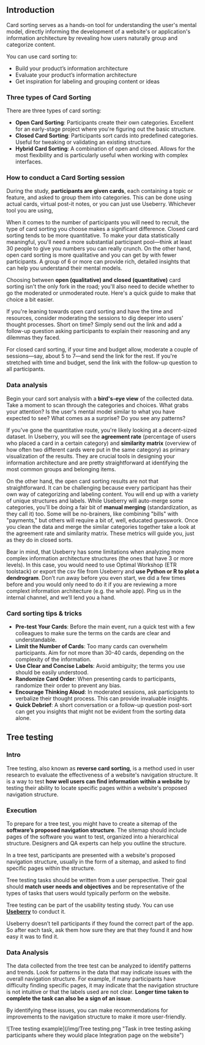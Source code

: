 ## Introduction

Card sorting serves as a hands-on tool for understanding the user's mental model, directly informing the development of a website's or application's information architecture by revealing how users naturally group and categorize content. 

You can use card sorting to:

- Build your product’s information architecture
- Evaluate your product’s information architecture
- Get inspiration for labeling and grouping content or ideas

### Three types of Card Sorting
There are three types of card sorting:

- **Open Card Sorting**: Participants create their own categories. Excellent for an early-stage project where you're figuring out the basic structure.
- **Closed Card Sorting**: Participants sort cards into predefined categories. Useful for tweaking or validating an existing structure.
- **Hybrid Card Sorting**: A combination of open and closed. Allows for the most flexibility and is particularly useful when working with complex interfaces.

### How to conduct a Card Sorting session
During the study, **participants are given cards**, each containing a topic or feature, and asked to group them into categories. This can be done using actual cards, virtual post-it notes, or you can just use Useberry. Whichever tool you are using, 

When it comes to the number of participants you will need to recruit, the type of card sorting you choose makes a significant difference. Closed card sorting tends to be more quantitative. To make your data statistically meaningful, you'll need a more substantial participant pool—think at least 30 people to give you numbers you can really crunch. On the other hand, open card sorting is more qualitative and you can get by with fewer participants. A group of 6 or more can provide rich, detailed insights that can help you understand their mental models. 

Choosing between **open (qualitative) and closed (quantitative)** card sorting isn't the only fork in the road; you'll also need to decide whether to go the moderated or unmoderated route. Here's a quick guide to make that choice a bit easier. 

If you're leaning towards open card sorting and have the time and resources, consider moderating the sessions to dig deeper into users' thought processes. Short on time? Simply send out the link and add a follow-up question asking participants to explain their reasoning and any dilemmas they faced. 

For closed card sorting, if your time and budget allow, moderate a couple of sessions—say, about 5 to 7—and send the link for the rest. If you're stretched with time and budget, send the link with the follow-up question to all participants.

### Data analysis

Begin your card sort analysis with a **bird's-eye view** of the collected data. Take a moment to scan through the categories and choices. What grabs your attention? Is the user's mental model similar to what you have expected to see? What comes as a surprise? Do you see any patterns? 

If you've gone the quantitative route, you're likely looking at a decent-sized dataset. In Useberry, you will see the **agreement rate** (percentage of users who placed a card in a certain category) and **similarity matrix** (overview of how often two different cards were put in the same category) as primary visualization of the results. They are crucial tools in designing your information architecture and are pretty straightforward at identifying the most common groups and belonging items.

On the other hand, the open card sorting results are not that straightforward. It can be challenging because every participant has their own way of categorizing and labeling content. You will end up with a variety of unique structures and labels. While Useberry will auto-merge some categories, you'll be doing a fair bit of **manual merging** (standardization, as they call it) too. Some will be no-brainers, like combining "bills" with "payments," but others will require a bit of, well, educated guesswork. Once you clean the data and merge the similar categories together take a look at the agreement rate and similarity matrix. These metrics will guide you, just as they do in closed sorts.

Bear in mind, that Useberry has some limitations when analyzing more complex information architecture structures (the ones that have 3 or more levels). In this case, you would need to use Optimal Workshop (ETR toolstack) or export the csv file from Useberry and **use Python or R to plot a dendrogram**. Don’t run away before you even start, we did a few times before and you would only need to do it if you are reviewing a more complext information architecture (e.g. the whole app). Ping us in the internal channel, and we’ll lend you a hand.

### Card sorting tips & tricks

- **Pre-test Your Cards**: Before the main event, run a quick test with a few colleagues to make sure the terms on the cards are clear and understandable.
- **Limit the Number of Cards**: Too many cards can overwhelm participants. Aim for not more than 30-40 cards, depending on the complexity of the information.
- **Use Clear and Concise Labels**: Avoid ambiguity; the terms you use should be easily understood.
- **Randomize Card Order**: When presenting cards to participants, randomize their order to prevent any bias.
- **Encourage Thinking Aloud**: In moderated sessions, ask participants to verbalize their thought process. This can provide invaluable insights.
- **Quick Debrief**: A short conversation or a follow-up question post-sort can get you insights that might not be evident from the sorting data alone.


## Tree testing
### Intro
Tree testing, also known as **reverse card sorting**, is a method used in user research to evaluate the effectiveness of a website's navigation structure. It is a way to test **how well users can find information within a website** by testing their ability to locate specific pages within a website's proposed navigation structure.

### Execution
To prepare for a tree test, you might have to create a sitemap of the **software’s proposed navigation structure**. The sitemap should include pages of the software you want to test, organized into a hierarchical structure. Designers and QA experts can help you outline the structure. 

In a tree test, participants are presented with a website's proposed navigation structure, usually in the form of a sitemap, and asked to find specific pages within the structure. 

Tree testing tasks should be written from a user perspective. Their goal should **match user needs and objectives** and be representative of the types of tasks that users would typically perform on the website.

Tree testing can be part of the usability testing study. You can use **[Useberry](https://infinum.com/handbook/design/tools/useberry)** to conduct it.

Useberry doesn’t tell participants if they found the correct part of the app. So after each task, ask them how sure they are that they found it and how easy it was to find it. 

### Data Analysis
The data collected from the tree test can be analyzed to identify patterns and trends. Look for patterns in the data that may indicate issues with the overall navigation structure. For example, if many participants have difficulty finding specific pages, it may indicate that the navigation structure is not intuitive or that the labels used are not clear. **Longer time taken to complete the task can also be a sign of an issue**. 

By identifying these issues, you can make recommendations for improvements to the navigation structure to make it more user-friendly.

![Tree testing example](/img/Tree testing.png "Task in tree testing asking participants where they would place Integration page on the website")
